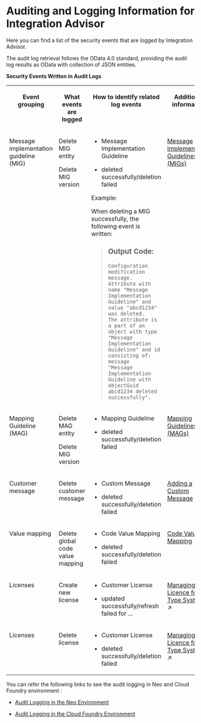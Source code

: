 <!-- loio3dbe5576df864836b4ff54c42e7eef8f -->

# Auditing and Logging Information for Integration Advisor

Here you can find a list of the security events that are logged by Integration Advisor.

The audit log retrieval follows the OData 4.0 standard, providing the audit log results as OData with collection of JSON entities.

**Security Events Written in Audit Logs**


<table>
<tr>
<th valign="top">

Event grouping

</th>
<th valign="top">

What events are logged

</th>
<th valign="top">

How to identify related log events

</th>
<th valign="top">

Additional information

</th>
</tr>
<tr>
<td valign="top">

Message implementation guideline \(MIG\)

</td>
<td valign="top">

Delete MIG entity

Delete MIG version

</td>
<td valign="top">

-   Message Implementation Guideline

-   deleted successfully/deletion failed


Example:

When deleting a MIG successfully, the following event is written:

> ### Output Code:  
> ```
> Configuration modification message. Attribute with name "Message Implementation Guideline" and value "abcd1234" was deleted. 
> The attribute is a part of an object with type "Message Implementation Guideline" and id consisting of: message 
> "Message Implementation Guideline with objectGuid abcd1234 deleted successfully".
> ```



</td>
<td valign="top">

[Message Implementation Guidelines \(MIGs\)](../50-Development/message-implementation-guidelines-migs-f9f2bab.md) 

</td>
</tr>
<tr>
<td valign="top">

Mapping Guideline \(MAG\)

</td>
<td valign="top">

Delete MAG entity

Delete MIG version

</td>
<td valign="top">

-   Mapping Guideline

-   deleted successfully/deletion failed




</td>
<td valign="top">

[Mapping Guidelines \(MAGs\)](../50-Development/mapping-guidelines-mags-42124f4.md) 

</td>
</tr>
<tr>
<td valign="top">

Customer message

</td>
<td valign="top">

Delete customer message

</td>
<td valign="top">

-   Custom Message

-   deleted successfully/deletion failed




</td>
<td valign="top">

[Adding a Custom Message](../50-Development/adding-a-custom-message-8b7eb45.md) 

</td>
</tr>
<tr>
<td valign="top">

Value mapping

</td>
<td valign="top">

Delete global code value mapping

</td>
<td valign="top">

-   Code Value Mapping

-   deleted successfully/deletion failed




</td>
<td valign="top">

[Code Value Mapping](../50-Development/code-value-mapping-eb6dad8.md) 

</td>
</tr>
<tr>
<td valign="top">

Licenses

</td>
<td valign="top">

Create new license

</td>
<td valign="top">

-   Customer License

-   updated successfully/refresh failed for ...




</td>
<td valign="top">

[Managing Licence for Type Systems](https://help.sap.com/viewer/368c481cd6954bdfa5d0435479fd4eaf/Cloud/en-US/ed1e961c636f4835aaa7248cf2488112.html "") :arrow_upper_right: 

</td>
</tr>
<tr>
<td valign="top">

Licenses

</td>
<td valign="top">

Delete license

</td>
<td valign="top">

-   Customer License

-   deleted successfully/deletion failed




</td>
<td valign="top">

[Managing Licence for Type Systems](https://help.sap.com/viewer/368c481cd6954bdfa5d0435479fd4eaf/Cloud/en-US/ed1e961c636f4835aaa7248cf2488112.html "") :arrow_upper_right: 

</td>
</tr>
</table>

You can refer the following links to see the audit logging in Neo and Cloud Foundry environment :

-   [Audit Logging in the Neo Environment](https://help.sap.com/viewer/ea72206b834e4ace9cd834feed6c0e09/Cloud/en-US/02c39712c1064c96b37c1ea5bc9420dc.html)

-   [Audit Logging in the Cloud Foundry Environment](https://help.sap.com/viewer/65de2977205c403bbc107264b8eccf4b/Cloud/en-US/f92c86ab11f6474ea5579d839051c334.html)

